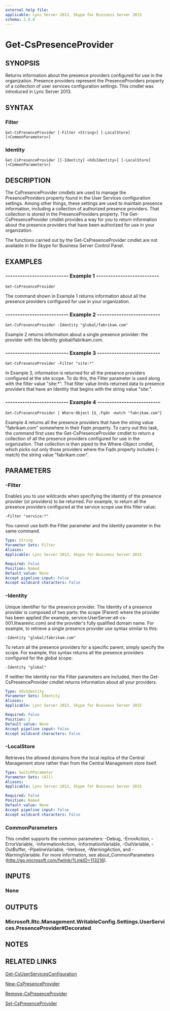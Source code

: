 ```yaml
---
external help file: 
applicable: Lync Server 2013, Skype for Business Server 2015
schema: 2.0.0
---
```


# Get-CsPresenceProvider

## SYNOPSIS
Returns information about the presence providers configured for use in the organization.
Presence providers represent the PresenceProviders property of a collection of user services configuration settings.
This cmdlet was introduced in Lync Server 2013.


## SYNTAX

### Filter
```
Get-CsPresenceProvider [-Filter <String>] [-LocalStore] [<CommonParameters>]
```

### Identity
```
Get-CsPresenceProvider [[-Identity] <XdsIdentity>] [-LocalStore] [<CommonParameters>]
```

## DESCRIPTION
The CsPresenceProvider cmdlets are used to manage the PresenceProviders property found in the User Services configuration settings.
Among other things, these settings are used to maintain presence information, including a collection of authorized presence providers.
That collection is stored in the PresenceProviders property.
The Get-CsPresenceProvider cmdlet provides a way for you to return information about the presence providers that have been authorized for use in your organization.

The functions carried out by the Get-CsPresenceProvider cmdlet are not available in the Skype for Business Server Control Panel.


## EXAMPLES

### -------------------------- Example 1 --------------------------
```
Get-CsPresenceProvider
```

The command shown in Example 1 returns information about all the presence providers configured for use in your organization.

### -------------------------- Example 2 --------------------------
```
Get-CsPresenceProvider -Identity "global/fabrikam.com"
```

Example 2 returns information about a single presence provider: the provider with the Identity global/fabrikam.com.

### -------------------------- Example 3 --------------------------
```
Get-CsPresenceProvider -Filter "site:*"
```

In Example 3, information is returned for all the presence providers configured at the site scope.
To do this, the Filter parameter is used along with the filter value "site:*".
That filter value limits returned data to presence providers that have an Identity that begins with the string value "site:".

### -------------------------- Example 4 --------------------------
```
Get-CsPresenceProvider | Where-Object {$_.Fqdn -match "fabrikam.com"}
```

Example 4 returns all the presence providers that have the string value "fabrikam.com" somewhere in their Fqdn property.
To carry out this task, the command first uses the Get-CsPresenceProvider cmdlet to return a collection of all the presence providers configured for use in the organization.
That collection is then piped to the Where-Object cmdlet, which picks out only those providers where the Fqdn property includes (-match) the string value "fabrikam.com".


## PARAMETERS

### -Filter
Enables you to use wildcards when specifying the Identity of the presence provider (or providers) to be returned.
For example, to return all the presence providers configured at the service scope use this filter value:

`-Filter "service:*"`

You cannot use both the Filter parameter and the Identity parameter in the same command.

```yaml
Type: String
Parameter Sets: Filter
Aliases: 
Applicable: Lync Server 2013, Skype for Business Server 2015

Required: False
Position: Named
Default value: None
Accept pipeline input: False
Accept wildcard characters: False
```

### -Identity
Unique identifier for the presence provider.
The Identity of a presence provider is composed of two parts: the scope (Parent) where the provider has been applied (for example, service:UserServer:atl-cs-001.litwareinc.com) and the provider's fully qualified domain name.
For example, to retrieve a single presence provider use syntax similar to this:

`-Identity "global/fabrikam.com"`

To return all the presence providers for a specific parent, simply specify the scope.
For example, this syntax returns all the presence providers configured for the global scope:

`-Identity "global"`

If neither the Identity nor the Filter parameters are included, then the Get-CsPresenceProvider cmdlet returns information about all your providers.

```yaml
Type: XdsIdentity
Parameter Sets: Identity
Aliases: 
Applicable: Lync Server 2013, Skype for Business Server 2015

Required: False
Position: 2
Default value: None
Accept pipeline input: False
Accept wildcard characters: False
```

### -LocalStore
Retrieves the allowed domains from the local replica of the Central Management store rather than from the Central Management store itself.

```yaml
Type: SwitchParameter
Parameter Sets: (All)
Aliases: 
Applicable: Lync Server 2013, Skype for Business Server 2015

Required: False
Position: Named
Default value: None
Accept pipeline input: False
Accept wildcard characters: False
```

### CommonParameters
This cmdlet supports the common parameters: -Debug, -ErrorAction, -ErrorVariable, -InformationAction, -InformationVariable, -OutVariable, -OutBuffer, -PipelineVariable, -Verbose, -WarningAction, and -WarningVariable. For more information, see about_CommonParameters (http://go.microsoft.com/fwlink/?LinkID=113216).


## INPUTS

### None


## OUTPUTS

### Microsoft.Rtc.Management.WritableConfig.Settings.UserServices.PresenceProvider#Decorated


## NOTES


## RELATED LINKS

[Get-CsUserServicesConfiguration]()

[New-CsPresenceProvider]()

[Remove-CsPresenceProvider]()

[Set-CsPresenceProvider]()
